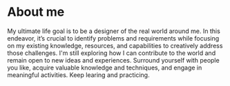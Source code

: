 # About me

My ultimate life goal is to be a designer of the real world around me. 
In this endeavor, it’s crucial to identify problems and requirements while focusing on my existing knowledge, resources, and capabilities to creatively address those challenges.
I'm still exploring how I can contribute to the world and remain open to new ideas and experiences.
Surround yourself with people you like, acquire valuable knowledge and techniques, and engage in meaningful activities.
Keep learing and practicing.
<!--
- 🔭 I’m currently working on ...
- 🌱 I’m currently learning ...
- 👯 I’m looking to collaborate on ...
- 🤔 I’m looking for help with ...
- 💬 Ask me about ...
- 📫 How to reach me: ...
- 😄 Pronouns: ...
- ⚡ Fun fact: ...
-->
